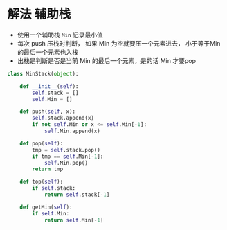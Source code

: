 # 解法 辅助栈
* 使用一个辅助栈 `Min` 记录最小值
* 每次 push 压栈时判断， 如果 Min 为空就要压一个元素进去， 小于等于Min的最后一个元素也入栈
* 出栈是判断是否是当前 Min 的最后一个元素，是的话 Min 才要pop
```Python
class MinStack(object):

    def __init__(self):
        self.stack = []
        self.Min = []

    def push(self, x):
        self.stack.append(x)
        if not self.Min or x <= self.Min[-1]:
            self.Min.append(x)

    def pop(self):
        tmp = self.stack.pop()
        if tmp == self.Min[-1]:
            self.Min.pop()
        return tmp

    def top(self):
        if self.stack:
            return self.stack[-1]

    def getMin(self):
        if self.Min:
            return self.Min[-1]
```